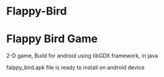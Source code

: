 # Flappy-Bird
<h1>Flappy Bird Game</h1>
<p>2-D game, Build for android using libGDX framework, in java</p>
<p> falppy_bird.apk file is ready to install on android device</p>

